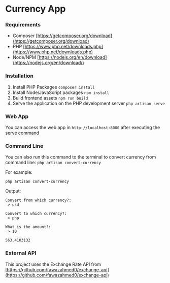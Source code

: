 # Currency App

### Requirements

-   Composer [https://getcomposer.org/download](https://getcomposer.org/download)
-   PHP [https://www.php.net/downloads.php](https://www.php.net/downloads.php)
-   Node/NPM [https://nodejs.org/en/download](https://nodejs.org/en/download/)

### Installation

1. Install PHP Packages `composer install`
1. Install Node/JavaScript packages `npm install`
1. Build frontend assets `npm run build`
1. Serve the application on the PHP development server `php artisan serve`

### Web App

You can access the web app in `http://localhost:8000` after executing the serve command

### Command Line

You can also run this command to the terminal to convert currency from command line:
`php artisan convert-currency`

For example:

```
php artisan convert-currency
```

Output:

```
Convert from which currency?:
 > usd

Convert to which currency?:
 > php

What is the amount?:
 > 10

563.4103132
```

### External API

This project uses the Exchange Rate API from [https://github.com/fawazahmed0/exchange-api](https://github.com/fawazahmed0/exchange-api)
